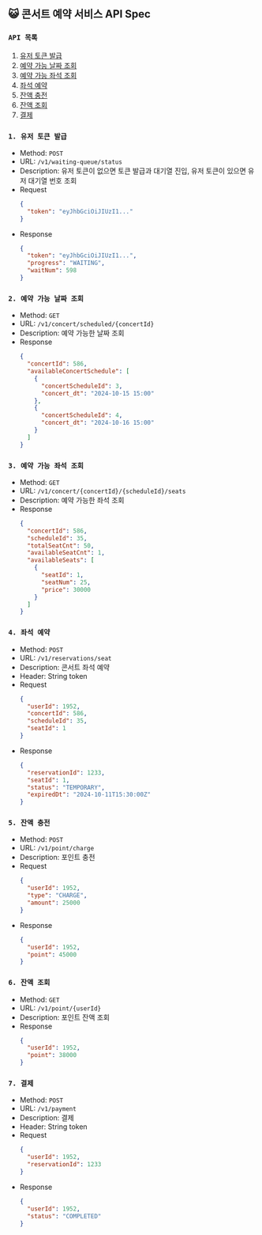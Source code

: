 ## 😺 콘서트 예약 서비스 API Spec
### `API 목록`
1. [유저 토큰 발급](#1-유저-토큰-발급)
2. [예약 가능 날짜 조회](#2-예약-가능-날짜-조회)
3. [예약 가능 좌석 조회](#3-예약-가능-좌석-조회)
4. [좌석 예약](#4-좌석-예약)
5. [잔액 충전](#5-잔액-충전)
6. [잔액 조회](#6-잔액-조회)
7. [결제](#7-결제)

### `1. 유저 토큰 발급`
* Method: `POST`
* URL: `/v1/waiting-queue/status`
* Description: 유저 토큰이 없으면 토큰 발급과 대기열 진입, 유저 토큰이 있으면 유저 대기열 번호 조회
* Request
  ```json
  {
    "token": "eyJhbGciOiJIUzI1..."
  }
  ```
* Response
  ```json
  {
    "token": "eyJhbGciOiJIUzI1...",
    "progress": "WAITING",
    "waitNum": 598
  }
  ```

### `2. 예약 가능 날짜 조회`
* Method: `GET`
* URL: `/v1/concert/scheduled/{concertId}`
* Description: 예약 가능한 날짜 조회
* Response
  ```json
  {
    "concertId": 586,
    "availableConcertSchedule": [
      {
        "concertScheduleId": 3,
        "concert_dt": "2024-10-15 15:00"
      },
      {
        "concertScheduleId": 4,
        "concert_dt": "2024-10-16 15:00"
      }
    ]
  }
  ```

### `3. 예약 가능 좌석 조회`
* Method: `GET`
* URL: `/v1/concert/{concertId}/{scheduleId}/seats`
* Description: 예약 가능한 좌석 조회
* Response
  ```json
  {
    "concertId": 586,
    "scheduleId": 35,
    "totalSeatCnt": 50,
    "availableSeatCnt": 1,
    "availableSeats": [
      {
        "seatId": 1,
        "seatNum": 25,
        "price": 30000
      }
    ]
  }
  ```

### `4. 좌석 예약`
* Method: `POST`
* URL: `/v1/reservations/seat`
* Description: 콘서트 좌석 예약
* Header: String token
* Request
  ```json
  {
    "userId": 1952,
    "concertId": 586,
    "scheduleId": 35,
    "seatId": 1
  }
  ```
* Response
  ```json
  {
    "reservationId": 1233,
    "seatId": 1,
    "status": "TEMPORARY",
    "expiredDt": "2024-10-11T15:30:00Z"
  }
  ```

### `5. 잔액 충전`
* Method: `POST`
* URL: `/v1/point/charge`
* Description: 포인트 충전
* Request
  ```json
  {
    "userId": 1952,
    "type": "CHARGE",
    "amount": 25000
  }
  ```
* Response
  ```json
  {
    "userId": 1952,
    "point": 45000
  }
  ```

### `6. 잔액 조회`
* Method: `GET`
* URL: `/v1/point/{userId}`
* Description: 포인트 잔액 조회
* Response
  ```json
  {
    "userId": 1952,
    "point": 38000
  }
  ```

### `7. 결제`
* Method: `POST`
* URL: `/v1/payment`
* Description: 결제
* Header: String token
* Request
  ```json
  {
    "userId": 1952,
    "reservationId": 1233
  }
  ```
* Response
  ```json
  {
    "userId": 1952,
    "status": "COMPLETED"
  }
  ```